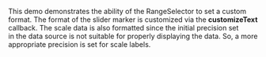 This demo demonstrates the ability of&nbsp;the RangeSelector to&nbsp;set a&nbsp;custom format. The format of&nbsp;the slider marker is&nbsp;customized via the **customizeText** callback. The scale data is&nbsp;also formatted since the initial precision set in&nbsp;the data source is&nbsp;not suitable for properly displaying the data. So, a&nbsp;more appropriate precision is&nbsp;set for scale labels.
<!--split-->